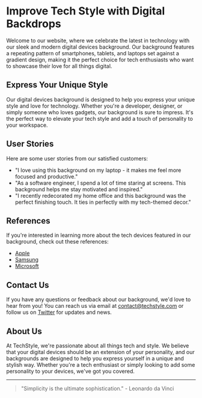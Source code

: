 <!--font:Poppins-->

# Improve Tech Style with Digital Backdrops

Welcome to our website, where we celebrate the latest in technology with our sleek and modern digital devices background. Our background features a repeating pattern of smartphones, tablets, and laptops set against a gradient design, making it the perfect choice for tech enthusiasts who want to showcase their love for all things digital.

## Express Your Unique Style

Our digital devices background is designed to help you express your unique style and love for technology. Whether you're a developer, designer, or simply someone who loves gadgets, our background is sure to impress. It's the perfect way to elevate your tech style and add a touch of personality to your workspace.

## User Stories

Here are some user stories from our satisfied customers:

- "I love using this background on my laptop - it makes me feel more focused and productive."
- "As a software engineer, I spend a lot of time staring at screens. This background helps me stay motivated and inspired."
- "I recently redecorated my home office and this background was the perfect finishing touch. It ties in perfectly with my tech-themed decor."

## References

If you're interested in learning more about the tech devices featured in our background, check out these references:

- [Apple](#apple)
- [Samsung](#samsung)
- [Microsoft](#microsoft)

## Contact Us

If you have any questions or feedback about our background, we'd love to hear from you! You can reach us via email at [contact@techstyle.com](mailto:contact@techstyle.com) or follow us on [Twitter](#twitter) for updates and news.

## About Us

At TechStyle, we're passionate about all things tech and style. We believe that your digital devices should be an extension of your personality, and our backgrounds are designed to help you express yourself in a unique and stylish way. Whether you're a tech enthusiast or simply looking to add some personality to your devices, we've got you covered.

---

> "Simplicity is the ultimate sophistication." - Leonardo da Vinci

<!--

Write me content for website with wallpaper which alt text is:

"A wallpaper featuring a repeating pattern of sleek and modern digital devices, such as smartphones, tablets, and laptops, set against a gradient background."

The name/title of the page should not be 1:1 copy of the alt text but rather a real content of the website which is using this wallpaper.

- Use markdown format 
- Start with heading
- Heading should be short and concise
- The content should look like a real website 
- The website should not be about the wallpaper, wallpaper is just a related background
- Heading should be contain work "wallpaper" or "background"
- Include real sections like references, contact, user stories, etc. use things relevant to the page purpose.
- Feel free to use structure like headings, bullets, numbering, blockquotes, paragraphs, horizontal lines, etc.
- You can use formatting like bold or _italic_
- You can include UTF-8 emojis
- Links should be only #hash anchors (and you can refer to the document itself)
- Do not include images


---


# Digital Devices Wallpaper Background for Tech Enthusiasts

Welcome to our website, where we celebrate the latest in technology with a sleek and modern digital devices wallpaper background. Our wallpaper features a repeating pattern of smartphones, tablets, and laptops set against a gradient background, making it the perfect choice for tech enthusiasts who want to showcase their love for all things digital.

## User Stories

Our wallpaper has been designed with tech enthusiasts in mind, so whether you're a developer, designer, or simply someone who loves gadgets, our wallpaper is sure to impress. Here are some user stories from our satisfied customers:

- "I love using this wallpaper on my laptop - it's a great conversation starter when I'm working in coffee shops!"
- "As a software engineer, I spend a lot of time staring at screens. This wallpaper adds a touch of personality to my workspace."
- "I recently redecorated my home office and this wallpaper was the perfect finishing touch. It ties in perfectly with my tech-themed decor."

## References

If you're interested in learning more about the digital devices featured in our wallpaper, check out these references:

- [Apple](#apple)
- [Samsung](#samsung)
- [Microsoft](#microsoft)

## Contact Us

If you have any questions or feedback about our wallpaper, we'd love to hear from you! You can reach us via email at [contact@techwallpaper.com](mailto:contact@techwallpaper.com) or follow us on [Twitter](#twitter) for updates and news.

## About Us

At Tech Wallpaper, we're passionate about all things tech. We believe that your digital devices should be an extension of your personality, and our wallpapers are designed to help you express yourself in a unique and stylish way. Whether you're a tech enthusiast or simply looking to add some personality to your devices, we've got you covered.

---

> "The best way to predict the future is to invent it." - Alan Kay


---


Heading should not include word "wallpaper". The website should not be about the wallpaper itself, wallpaper is just a related background, rewrite whole content.


---


# Tech Devices Wallpaper for a Modern and Stylish Look

Welcome to our website, where we celebrate the latest in technology with our sleek and modern tech devices wallpaper. Our wallpaper features a repeating pattern of smartphones, tablets, and laptops set against a gradient background, making it the perfect choice for tech enthusiasts who want to showcase their love for all things digital.

## Express Your Style with Our Wallpaper

Our tech devices wallpaper is designed to help you express your unique style and love for technology. Whether you're a developer, designer, or simply someone who loves gadgets, our wallpaper is sure to impress. It's the perfect finishing touch for your digital devices and adds a touch of personality to your workspace.

## User Stories

Here are some user stories from our satisfied customers:

- "I love using this wallpaper on my laptop - it gives me a sense of professionalism and style."
- "As a software engineer, I spend a lot of time staring at screens. This wallpaper helps me stay motivated and inspired."
- "I recently redecorated my home office and this wallpaper was the perfect addition. It ties in perfectly with my tech-themed decor."

## References

If you're interested in learning more about the tech devices featured in our wallpaper, check out these references:

- [Apple](#apple)
- [Samsung](#samsung)
- [Microsoft](#microsoft)

## Contact Us

If you have any questions or feedback about our wallpaper, we'd love to hear from you! You can reach us via email at [contact@techwallpaper.com](mailto:contact@techwallpaper.com) or follow us on [Twitter](#twitter) for updates and news.

## About Us

At Tech Wallpaper, we're passionate about all things tech. We believe that your digital devices should be an extension of your personality, and our wallpapers are designed to help you express yourself in a unique and stylish way. Whether you're a tech enthusiast or simply looking to add some personality to your devices, we've got you covered.

---

> "Innovation distinguishes between a leader and a follower." - Steve Jobs


---


Heading should not include word "wallpaper". The website should not be about the wallpaper itself, wallpaper is just a related background, rewrite whole content.


---


# Elevate Your Tech Style with Our Digital Devices Wallpaper

Welcome to our website, where we celebrate the latest in technology with our sleek and modern digital devices wallpaper. Our wallpaper features a repeating pattern of smartphones, tablets, and laptops set against a gradient background, making it the perfect choice for tech enthusiasts who want to showcase their love for all things digital.

## Express Your Unique Style

Our digital devices wallpaper is designed to help you express your unique style and love for technology. Whether you're a developer, designer, or simply someone who loves gadgets, our wallpaper is sure to impress. It's the perfect way to elevate your tech style and add a touch of personality to your workspace.

## User Stories

Here are some user stories from our satisfied customers:

- "I love using this wallpaper on my laptop - it makes me feel more productive and focused."
- "As a software engineer, I spend a lot of time staring at screens. This wallpaper helps me stay motivated and inspired."
- "I recently redecorated my home office and this wallpaper was the perfect finishing touch. It ties in perfectly with my tech-themed decor."

## References

If you're interested in learning more about the tech devices featured in our wallpaper, check out these references:

- [Apple](#apple)
- [Samsung](#samsung)
- [Microsoft](#microsoft)

## Contact Us

If you have any questions or feedback about our wallpaper, we'd love to hear from you! You can reach us via email at [contact@techstyle.com](mailto:contact@techstyle.com) or follow us on [Twitter](#twitter) for updates and news.

## About Us

At TechStyle, we're passionate about all things tech and style. We believe that your digital devices should be an extension of your personality, and our wallpapers are designed to help you express yourself in a unique and stylish way. Whether you're a tech enthusiast or simply looking to add some personality to your devices, we've got you covered.

---

> "Design is not just what it looks like and feels like. Design is how it works." - Steve Jobs


---


Heading should not include word "wallpaper". The website should not be about the wallpaper itself, wallpaper is just a related background, rewrite whole content.


---


# Elevate Your Tech Style with Our Digital Devices Background

Welcome to our website, where we celebrate the latest in technology with our sleek and modern digital devices background. Our background features a repeating pattern of smartphones, tablets, and laptops set against a gradient design, making it the perfect choice for tech enthusiasts who want to showcase their love for all things digital.

## Express Your Unique Style

Our digital devices background is designed to help you express your unique style and love for technology. Whether you're a developer, designer, or simply someone who loves gadgets, our background is sure to impress. It's the perfect way to elevate your tech style and add a touch of personality to your workspace.

## User Stories

Here are some user stories from our satisfied customers:

- "I love using this background on my laptop - it makes me feel more focused and productive."
- "As a software engineer, I spend a lot of time staring at screens. This background helps me stay motivated and inspired."
- "I recently redecorated my home office and this background was the perfect finishing touch. It ties in perfectly with my tech-themed decor."

## References

If you're interested in learning more about the tech devices featured in our background, check out these references:

- [Apple](#apple)
- [Samsung](#samsung)
- [Microsoft](#microsoft)

## Contact Us

If you have any questions or feedback about our background, we'd love to hear from you! You can reach us via email at [contact@techstyle.com](mailto:contact@techstyle.com) or follow us on [Twitter](#twitter) for updates and news.

## About Us

At TechStyle, we're passionate about all things tech and style. We believe that your digital devices should be an extension of your personality, and our backgrounds are designed to help you express yourself in a unique and stylish way. Whether you're a tech enthusiast or simply looking to add some personality to your devices, we've got you covered.

---

> "Simplicity is the ultimate sophistication." - Leonardo da Vinci


---


Write me a Google font which is best fitting for the website.

Pick from the list:
- Montserrat
- Playfair Display
- Raleway
- Great Vibes
- Roboto
- Orbitron
- Lobster
- Poppins
- Lato
- IBM Plex Sans
- Inter
- Dancing Script
- Open Sans
- Exo 2
- Alegreya
- Barlow Condensed
- Futura


Write just the font name nothing else.


---


Poppins

-->

